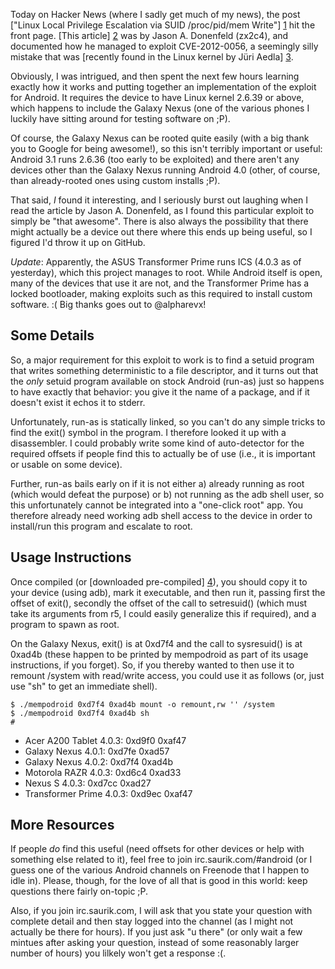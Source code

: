 Today on Hacker News (where I sadly get much of my news), the post ["Linux Local Privilege Escalation via SUID /proc/pid/mem Write"] [1] hit the front page. [This article] [2] was by Jason A. Donenfeld (zx2c4), and documented how he managed to exploit CVE-2012-0056, a seemingly silly mistake that was [recently found in the Linux kernel by Jüri Aedla] [3].

  [1]: http://news.ycombinator.com/item?id=3498835
  [2]: http://blog.zx2c4.com/749
  [3]: http://git.kernel.org/?p=linux/kernel/git/torvalds/linux-2.6.git;a=commitdiff;h=e268337dfe26dfc7efd422a804dbb27977a3cccc

Obviously, I was intrigued, and then spent the next few hours learning exactly how it works and putting together an implementation of the exploit for Android. It requires the device to have Linux kernel 2.6.39 or above, which happens to include the Galaxy Nexus (one of the various phones I luckily have sitting around for testing software on ;P).

Of course, the Galaxy Nexus can be rooted quite easily (with a big thank you to Google for being awesome!), so this isn't terribly important or useful: Android 3.1 runs 2.6.36 (too early to be exploited) and there aren't any devices other than the Galaxy Nexus running Android 4.0 (other, of course, than already-rooted ones using custom installs ;P).

That said, _I_ found it interesting, and I seriously burst out laughing when I read the article by Jason A. Donenfeld, as I found this particular exploit to simply be "that awesome". There is also always the possibility that there might actually be a device out there where this ends up being useful, so I figured I'd throw it up on GitHub.

*Update*: Apparently, the ASUS Transformer Prime runs ICS (4.0.3 as of yesterday), which this project manages to root. While Android itself is open, many of the devices that use it are not, and the Transformer Prime has a locked bootloader, making exploits such as this required to install custom software. :( Big thanks goes out to @alpharevx!

Some Details
------------

So, a major requirement for this exploit to work is to find a setuid program that writes something deterministic to a file descriptor, and it turns out that the _only_ setuid program available on stock Android (run-as) just so happens to have exactly that behavior: you give it the name of a package, and if it doesn't exist it echos it to stderr.

Unfortunately, run-as is statically linked, so you can't do any simple tricks to find the exit() symbol in the program. I therefore looked it up with a disassembler. I could probably write some kind of auto-detector for the required offsets if people find this to actually be of use (i.e., it is important or usable on some device).

Further, run-as bails early on if it is not either a) already running as root (which would defeat the purpose) or b) not running as the adb shell user, so this unfortunately cannot be integrated into a "one-click root" app. You therefore already need working adb shell access to the device in order to install/run this program and escalate to root.

Usage Instructions
------------------

Once compiled (or [downloaded pre-compiled] [4]), you should copy it to your device (using adb), mark it executable, and then run it, passing first the offset of exit(), secondly the offset of the call to setresuid() (which must take its arguments from r5, I could easily generalize this if required), and a program to spawn as root.

  [4]: http://cache.saurik.com/android/armeabi/mempodroid

On the Galaxy Nexus, exit() is at 0xd7f4 and the call to sysresuid() is at 0xad4b (these happen to be printed by mempodroid as part of its usage instructions, if you forget). So, if you thereby wanted to then use it to remount /system with read/write access, you could use it as follows (or, just use "sh" to get an immediate shell).

    $ ./mempodroid 0xd7f4 0xad4b mount -o remount,rw '' /system
    $ ./mempodroid 0xd7f4 0xad4b sh
    # 

* Acer A200 Tablet 4.0.3: 0xd9f0 0xaf47
* Galaxy Nexus 4.0.1: 0xd7fe 0xad57
* Galaxy Nexus 4.0.2: 0xd7f4 0xad4b
* Motorola RAZR 4.0.3: 0xd6c4 0xad33
* Nexus S 4.0.3: 0xd7cc 0xad27
* Transformer Prime 4.0.3: 0xd9ec 0xaf47

More Resources
--------------

If people _do_ find this useful (need offsets for other devices or help with something else related to it), feel free to join irc.saurik.com/#android (or I guess one of the various Android channels on Freenode that I happen to idle in). Please, though, for the love of all that is good in this world: keep questions there fairly on-topic ;P.

Also, if you join irc.saurik.com, I will ask that you state your question with complete detail and then stay logged into the channel (as I might not actually be there for hours). If you just ask "u there" (or only wait a few mintues after asking your question, instead of some reasonably larger number of hours) you lilkely won't get a response :(.
